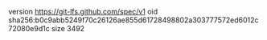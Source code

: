 version https://git-lfs.github.com/spec/v1
oid sha256:b0c9abb5249f70c26126ae855d61728498802a303777572ed6012c72080e9d1c
size 3492
